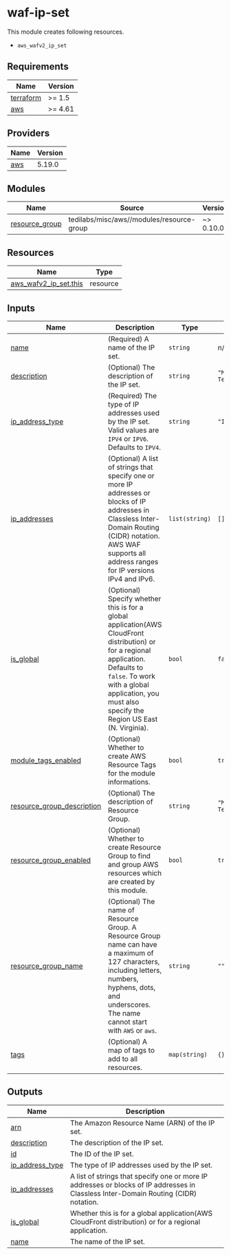 # waf-ip-set

This module creates following resources.

- `aws_wafv2_ip_set`

<!-- BEGINNING OF PRE-COMMIT-TERRAFORM DOCS HOOK -->
## Requirements

| Name | Version |
|------|---------|
| <a name="requirement_terraform"></a> [terraform](#requirement\_terraform) | >= 1.5 |
| <a name="requirement_aws"></a> [aws](#requirement\_aws) | >= 4.61 |

## Providers

| Name | Version |
|------|---------|
| <a name="provider_aws"></a> [aws](#provider\_aws) | 5.19.0 |

## Modules

| Name | Source | Version |
|------|--------|---------|
| <a name="module_resource_group"></a> [resource\_group](#module\_resource\_group) | tedilabs/misc/aws//modules/resource-group | ~> 0.10.0 |

## Resources

| Name | Type |
|------|------|
| [aws_wafv2_ip_set.this](https://registry.terraform.io/providers/hashicorp/aws/latest/docs/resources/wafv2_ip_set) | resource |

## Inputs

| Name | Description | Type | Default | Required |
|------|-------------|------|---------|:--------:|
| <a name="input_name"></a> [name](#input\_name) | (Required) A name of the IP set. | `string` | n/a | yes |
| <a name="input_description"></a> [description](#input\_description) | (Optional) The description of the IP set. | `string` | `"Managed by Terraform."` | no |
| <a name="input_ip_address_type"></a> [ip\_address\_type](#input\_ip\_address\_type) | (Required) The type of IP addresses used by the IP set. Valid values are `IPV4` or `IPV6`. Defaults to `IPV4`. | `string` | `"IPV4"` | no |
| <a name="input_ip_addresses"></a> [ip\_addresses](#input\_ip\_addresses) | (Optional) A list of strings that specify one or more IP addresses or blocks of IP addresses in Classless Inter-Domain Routing (CIDR) notation. AWS WAF supports all address ranges for IP versions IPv4 and IPv6. | `list(string)` | `[]` | no |
| <a name="input_is_global"></a> [is\_global](#input\_is\_global) | (Optional) Specify whether this is for a global application(AWS CloudFront distribution) or for a regional application. Defaults to `false`. To work with a global application, you must also specify the Region US East (N. Virginia). | `bool` | `false` | no |
| <a name="input_module_tags_enabled"></a> [module\_tags\_enabled](#input\_module\_tags\_enabled) | (Optional) Whether to create AWS Resource Tags for the module informations. | `bool` | `true` | no |
| <a name="input_resource_group_description"></a> [resource\_group\_description](#input\_resource\_group\_description) | (Optional) The description of Resource Group. | `string` | `"Managed by Terraform."` | no |
| <a name="input_resource_group_enabled"></a> [resource\_group\_enabled](#input\_resource\_group\_enabled) | (Optional) Whether to create Resource Group to find and group AWS resources which are created by this module. | `bool` | `true` | no |
| <a name="input_resource_group_name"></a> [resource\_group\_name](#input\_resource\_group\_name) | (Optional) The name of Resource Group. A Resource Group name can have a maximum of 127 characters, including letters, numbers, hyphens, dots, and underscores. The name cannot start with `AWS` or `aws`. | `string` | `""` | no |
| <a name="input_tags"></a> [tags](#input\_tags) | (Optional) A map of tags to add to all resources. | `map(string)` | `{}` | no |

## Outputs

| Name | Description |
|------|-------------|
| <a name="output_arn"></a> [arn](#output\_arn) | The Amazon Resource Name (ARN) of the IP set. |
| <a name="output_description"></a> [description](#output\_description) | The description of the IP set. |
| <a name="output_id"></a> [id](#output\_id) | The ID of the IP set. |
| <a name="output_ip_address_type"></a> [ip\_address\_type](#output\_ip\_address\_type) | The type of IP addresses used by the IP set. |
| <a name="output_ip_addresses"></a> [ip\_addresses](#output\_ip\_addresses) | A list of strings that specify one or more IP addresses or blocks of IP addresses in Classless Inter-Domain Routing (CIDR) notation. |
| <a name="output_is_global"></a> [is\_global](#output\_is\_global) | Whether this is for a global application(AWS CloudFront distribution) or for a regional application. |
| <a name="output_name"></a> [name](#output\_name) | The name of the IP set. |
<!-- END OF PRE-COMMIT-TERRAFORM DOCS HOOK -->
